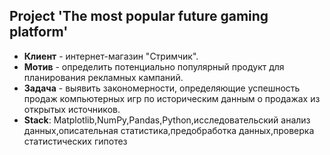 ## Project  'The most popular future gaming platform'
* **Клиент** - интернет-магазин "Стримчик".
* **Мотив** - определить потенциально популярный продукт для планирования рекламных кампаний.
* **Задача** - выявить закономерности, определяющие успешность продаж компьютерных игр по историческим данным о продажах из открытых источников.
* **Stack**: Matplotlib,NumPy,Pandas,Python,исследовательский анализ данных,описательная статистика,предобработка данных,проверка статистических гипотез
